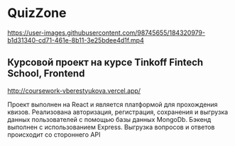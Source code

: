 # QuizZone


https://user-images.githubusercontent.com/98745655/184320979-b1d31340-cd71-461e-8b11-3e25bdee4d1f.mp4


## Курсовой проект на курсе Tinkoff Fintech School, Frontend
  
http://coursework-vberestyukova.vercel.app/

Проект выполнен на React и является платформой для прохождения квизов. Реализована авторизация, регистрация, сохранения и выгрузка данных пользователей с помощью базы данных MongoDb. Бэкенд выполнен с использованием Express. Выгрузка вопросов и ответов происходит со стороннего API

